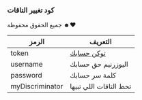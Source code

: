 ### كود تغيير التاقات 



جميع الحقوق محفوظة ☻♥

| الرمز | التعريف |
| ------ | ------ |
| token | [توكن حسابك]() |
| username | اليوزرنيم حق حسابك |
| password | كلمة سر حسابك |
| myDiscriminator | تحط التاقات اللي تبيها |
